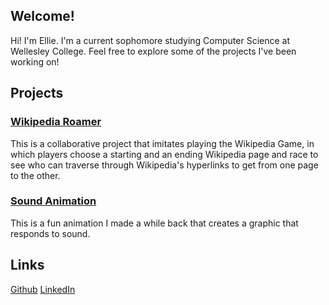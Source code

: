 ## Welcome!
Hi!  I'm Ellie.  I'm a current sophomore studying Computer Science at Wellesley College.  Feel free to explore some of the projects I've been working on!

## Projects

### [Wikipedia Roamer](https://eczeps.github.io/WikipediaRoamer/)
This is a collaborative project that imitates playing the Wikipedia Game, in which players choose a starting and an ending Wikipedia page and race to see who can traverse through Wikipedia's hyperlinks to get from one page to the other.

### [Sound Animation](https://eczeps.github.io/sound_animation/)
This is a fun animation I made a while back that creates a graphic that responds to sound.

## Links
[Github](https://github.com/eczeps) [LinkedIn](https://www.linkedin.com/in/ellie-czepiel/)

